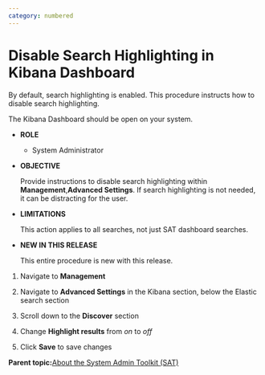 ```yaml
---
category: numbered
---
```


# Disable Search Highlighting in Kibana Dashboard

By default, search highlighting is enabled. This procedure instructs how to disable search highlighting.

The Kibana Dashboard should be open on your system.

-   **ROLE**
    -   System Administrator
-   **OBJECTIVE**

    Provide instructions to disable search highlighting within **Management**,**Advanced Settings**. If search highlighting is not needed, it can be distracting for the user.

-   **LIMITATIONS**

    This action applies to all searches, not just SAT dashboard searches.

-   **NEW IN THIS RELEASE**

    This entire procedure is new with this release.


1.  Navigate to **Management**

2.  Navigate to **Advanced Settings** in the Kibana section, below the Elastic search section

3.  Scroll down to the **Discover** section

4.  Change **Highlight results** from *on* to *off*

5.  Click **Save** to save changes


**Parent topic:**[About the System Admin Toolkit \(SAT\)](About_the_System_Admin_Toolkit.md)

